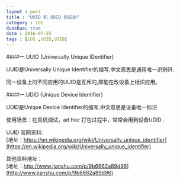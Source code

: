 ```yaml
---
layout : post
title : "UUID 和 UDID 的区别"
category : iOS
duoshuo: true
date : 2016-07-25
tags : [iOS ,UUID,UDID]
---
```


####一.UUID (Universally Unique IDentifier)     

UUID是Universally Unique Identifier的缩写,中文意思是通用唯一识别码.     

同一设备上的不同应用的UUID是互斥的,即能在改设备上标识应用。   



####一.UDID (Unique Device Identifier)      

UDID是Unique Device Identifier的缩写,中文意思是设备唯一标识   

使用场景：在真机调试，ad hoc 打包过程中，常常会用到设备UDID .   

UUID 官网资料:   
[地址：https://en.wikipedia.org/wiki/Universally_unique_identifier](https://en.wikipedia.org/wiki/Universally_unique_identifier)   

其他资料地址：   
[地址：http://www.jianshu.com/p/9b6662a89d96](http://www.jianshu.com/p/9b6662a89d96)

